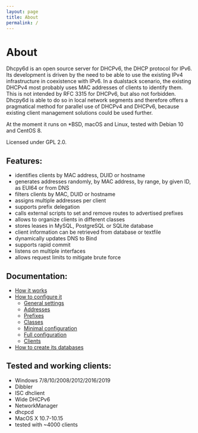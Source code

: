 ```yaml
---
layout: page
title: About
permalink: /
---
```


# About

Dhcpy6d is an open source server for DHCPv6, the DHCP protocol for IPv6.  
Its development is driven by the need to be able to use the existing IPv4 infrastructure in coexistence with IPv6. In a dualstack scenario, the existing DHCPv4 most probably uses MAC addresses of clients to identify them. This is not intended by RFC 3315 for DHCPv6, but also not forbidden. Dhcpy6d is able to do so in local network segments and therefore offers a pragmatical method for parallel use of DHCPv4 and DHCPv6, because existing client management solutions could be used further.

At the moment it runs on *BSD, macOS and Linux, tested with Debian 10 and CentOS 8.

Licensed under GPL 2.0.

## Features:

- identifies clients by MAC address, DUID or hostname
- generates addresses randomly, by MAC address, by range, by given ID, as EUI64 or from DNS
- filters clients by MAC, DUID or hostname
- assigns multiple addresses per client
- supports prefix delegation
- calls external scripts to set and remove routes to advertised prefixes
- allows to organize clients in different classes
- stores leases in MySQL, PostgreSQL or SQLite database
- client information can be retrieved from database or textfile
- dynamically updates DNS to Bind
- supports rapid commit
- listens on multiple interfaces
- allows request limits to mitigate brute force

## Documentation:

- [How it works](/documentation/function/)
- [How to configure it](/documentation/config/)
    - [General settings](/documentation/config/general)
    - [Addresses](/documentation/config/addresses/)
    - [Prefixes](/documentation/config/prefixes/)
    - [Classes](/documentation/config/classes/)
    - [Minimal configuration](/documentation/config/minimal/)
    - [Full configuration](/documentation/config/full/)
    - [Clients](/documentation/config/client/)
- [How to create its databases](/documentation/sql/)

## Tested and working clients:

- Windows 7/8/10/2008/2012/2016/2019
- Dibbler
- ISC dhclient
- Wide DHCPv6
- NetworkManager
- dhcpcd
- MacOS X 10.7-10.15
- tested with ~4000 clients
